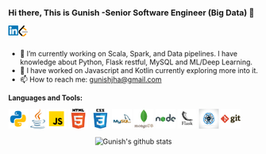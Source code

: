 <!-- ### Hi there 👋 -->

<!--
**gunishj/gunishj** is a ✨ _special_ ✨ repository because its `README.md` (this file) appears on your GitHub profile.

Here are some ideas to get you started:

- 🔭 I’m currently working on ...
- 🌱 I’m currently learning ...
- 👯 I’m looking to collaborate on ...
- 🤔 I’m looking for help with ...
- 💬 Ask me about ...
- 📫 How to reach me: ...
- 😄 Pronouns: ...
- ⚡ Fun fact: ...
-->

### Hi there, This is Gunish -Senior Software Engineer (Big Data) 👋

<a href="https://www.linkedin.com/in/gunish-jha-96970aa1/">
  <img align="left" alt="Gunish Jha | Linkedin" width="20px" src="https://raw.githubusercontent.com/Gunishj/Gunishj/main/assets/linkedin.svg" />
</a>

<a href="https://leetcode.com/gunish/">
  <img align="left" alt="Gunish Jha | Leetcode" width="20px" src="https://raw.githubusercontent.com/Gunishj/Gunishj/main/assets/LeetCode.png" />
</a>

<br/>
<br/>

- 🔭 I’m currently working on Scala, Spark, and Data pipelines. I have knowledge about Python, Flask restful, MySQL and ML/Deep Learning.
- 🌱 I have worked on Javascript and Kotlin currently exploring more into it.
- 📫 How to reach me: gunishjha@gmail.com

**Languages and Tools:**  

<code><img height="40" alt="Python" src="https://raw.githubusercontent.com/Gunishj/Gunishj/main/assets/python.svg"></code>
<code><img height="40" alt="Java" src="https://raw.githubusercontent.com/Gunishj/Gunishj/main/assets/java.svg"></code>
<code><img height="40" alt="JavaScript" src="https://raw.githubusercontent.com/Gunishj/Gunishj/main/assets/javascript.svg"></code>
<code><img height="40" alt="HTML" src="https://raw.githubusercontent.com/Gunishj/Gunishj/main/assets/html.png"></code>
<code><img height="40" alt="CSS" src="https://raw.githubusercontent.com/Gunishj/Gunishj/main/assets/css.png"></code>
<code><img height="40" alt="MySQL" src="https://raw.githubusercontent.com/Gunishj/Gunishj/main/assets/mysql.png"></code>
<code><img height="40" alt="MongoDB" src="https://raw.githubusercontent.com/Gunishj/Gunishj/main/assets/mongodb.png"></code>
<code><img height="40" alt="NodeJS" src="https://raw.githubusercontent.com/Gunishj/Gunishj/main/assets/nodejs.svg"></code>
<code><img height="40" alt="Flask" src="https://raw.githubusercontent.com/Gunishj/Gunishj/main/assets/flask.png"></code>
<code><img height="40" alt="Natural Language Processing" src="https://raw.githubusercontent.com/Gunishj/Gunishj/main/assets/ML.jpg"></code>
<code><img height="40" alt="Git" src="https://raw.githubusercontent.com/Gunishj/Gunishj/main/assets/git.png"></code>

<div align="center">
  
![Gunish's github stats](https://github-readme-stats.vercel.app/api?username=Gunishj&show_icons=true&theme=radical)

</div>

